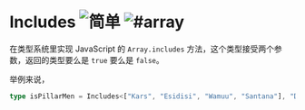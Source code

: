 <h1>
Includes
<img src="https://img.shields.io/badge/-%E7%AE%80%E5%8D%95-7aad0c" alt="简单"/>
<img src="https://img.shields.io/badge/-%23array-999" alt="#array"/>
</h1>

在类型系统里实现 JavaScript 的 `Array.includes` 方法，这个类型接受两个参数，返回的类型要么是 `true` 要么是 `false`。

举例来说，

```ts
type isPillarMen = Includes<["Kars", "Esidisi", "Wamuu", "Santana"], "Dio">; // expected to be `false`
```
